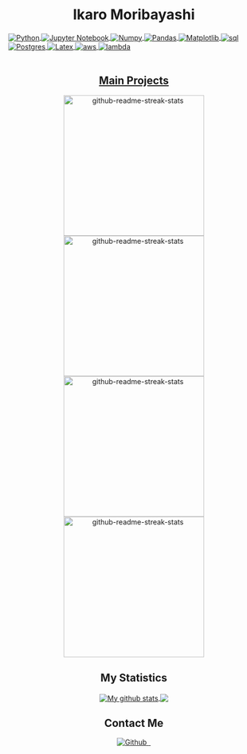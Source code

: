 <div align="center">
    <h1 style="font-weight: bold;">Ikaro Moribayashi</h1>
</div>

<div align="center">
  <a href="https://github-readme-stats.vercel.app/api?username=ikaromm&show_icons=true&theme=dracula&count_private=true">
  
</div>

<div style="display: inline_block">
  <img align="center" alt="Python" src="https://img.shields.io/badge/Python-14354C?style=for-the-badge&logo=python&logoColor=white" />
  <img align="center" alt="Jupyter Notebook" src="https://img.shields.io/badge/jupyter-%23FA0F00.svg?style=for-the-badge&logo=jupyter&logoColor=white" />
  <img align="center" alt="Numpy" src="https://img.shields.io/badge/numpy-%23013243.svg?style=for-the-badge&logo=numpy&logoColor=white" />
  <img align="center" alt="Pandas" src="https://img.shields.io/badge/pandas-%23150458.svg?style=for-the-badge&logo=pandas&logoColor=white" />
  <img align="center" alt="Matplotlib" src="https://img.shields.io/badge/Matplotlib-%23ffffff.svg?style=for-the-badge&logo=Matplotlib&logoColor=black" />
  <img align="center" alt="sql" src="https://img.shields.io/badge/MySQL-4479A1.svg?style=for-the-badge&logo=MySQL&logoColor=white" />
  <img align="center" alt="Postgres" src="https://img.shields.io/badge/postgres-%23316192.svg?style=for-the-badge&logo=postgresql&logoColor=white" />
  <img align="center" alt="Latex" src="https://img.shields.io/badge/LaTeX-008080.svg?style=for-the-badge&logo=LaTeX&logoColor=white" />
  <img align="center" alt="aws" src="https://img.shields.io/badge/Amazon%20AWS-232F3E.svg?style=for-the-badge&logo=Amazon-AWS&logoColor=white" />
  <img align="center" alt="lambda" src="https://img.shields.io/badge/AWS%20Lambda-FF9900.svg?style=for-the-badge&logo=AWS-Lambda&logoColor=white" />
</div><br/>



<div align="center">
    <h2>Main Projects</h2>
    <div style="text-align: center">
    <div>
        <a href="https://github.com/ikaromm/stonks_analytics_scraper">
        <img width="282"
            src="https://denvercoder1-github-readme-stats.vercel.app/api/pin/?username=ikaromm&repo=stonks_analytics_scraper&theme=dark&hide_border=true"
            alt="github-readme-streak-stats">
        </a>
        <a href="https://github.com/ikaromm/stonks_analytics_analysis_ML">
        <img width="282"
            src="https://denvercoder1-github-readme-stats.vercel.app/api/pin/?username=ikaromm&repo=stonks_analytics_analysis_ML&theme=dark&hide_border=true"
            alt="github-readme-streak-stats">
        </a>
    </div>
    <div>
        <a href="https://github.com/ikaromm/Graficos-TCC-Stratiomyidae">
        <img width="282"
            src="https://denvercoder1-github-readme-stats.vercel.app/api/pin/?username=ikaromm&repo=Graficos-TCC-Stratiomyidae&theme=dark&hide_border=true"
            alt="github-readme-streak-stats">
        </a>
        <a href="https://github.com/ViniciusRaphael/trilha_gratuita_de_analise_de_dados">
        <img width="282"
            src="https://denvercoder1-github-readme-stats.vercel.app/api/pin/?username=ViniciusRaphael&repo=trilha_gratuita_de_analise_de_dados&theme=dark&hide_border=true"
            alt="github-readme-streak-stats">
        </a>
    </div>

</div>

<div align="center">
    <h2>My Statistics</h2>
    <div>
      <a href="">
        <img align="center"
            src="https://github-readme-stats.vercel.app/api?username=ikaromm&show_icons=true&theme=dark&hide_border=true"
            alt="My github stats" />
        </a>
      <a href="">
        <img align="center"
            src="https://github-readme-stats.vercel.app/api/top-langs/?username=ikaromm&theme=dark&hide_border=true" />
        </a>
    </div>
    </div>
    
<div align="center">
    <h2>Contact Me</h2>
    <div>
        <a href="https://github.com/ikaromm">
            <img alt="Github"
                src="https://img.shields.io/badge/GitHub-%2312100E.svg?&style=for-the-badge&logo=Github&logoColor=white" />
        </a>
        <a href="https://www.linkedin.com/in/ikarom/">
            <img src="https://img.shields.io/badge/LinkedIn-0077B5?style=for-the-badge&logo=linkedin&logoColor=white"
                alt="">
        </a>
        <a href="mailto:ikaromm@hotmail.com">
            <img src="https://img.shields.io/badge/Gmail-D14836?style=for-the-badge&logo=gmail&logoColor=white"
                alt="">
        </a>
    </div>
</div>

